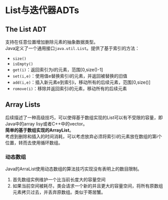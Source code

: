 # List与迭代器ADTs

## The List ADT

支持在任意位置增加删除元素的抽象数据类型。  
Java定义了一个通用接口`java.util.List`。提供了基于索引的方法：

* `size()`
* `isEmpty()`
* `get(i)`：返回索引为i的元素，范围[0,size()-1]
* `set(i,e)`：使用值e替换索引i的元素，并返回被替换的旧值
* `add(i,e)`：插入新元素e到索引i，移动所有的后续元素，范围[0,size()]
* `romove(i)`：移除并返回索引i的元素，移动所有的后续元素

## Array Lists

后续描述了一种高级技巧，可以使得基于数组实现的List可以有不受限的容量，即Java中的array lisy或者C++中的vector。  
__简单的基于数组实现的ArrayList__。  
考虑到删除和插入的时间消耗，可以考虑放弃必须将索引i的元素放在数组的第i个位置，转而去使用循环数组。

### 动态数组

Java的ArraList使用动态数组的算法技巧实现没有表明上的数目限制。  

1. 首先数组实例维护一个比当前长度大的容量空间
2. 如果当前空间被耗尽，类会请求一个新的并且更大的容量空间，将所有原数组元素拷贝过去，并丢弃原数组。类似于寄居蟹。

